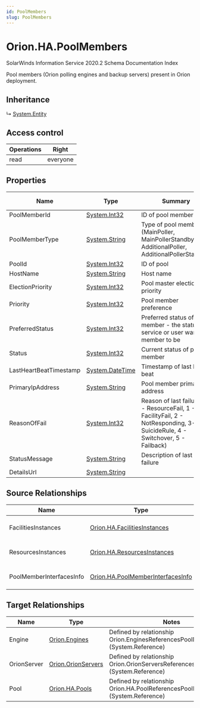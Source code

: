 ```yaml
---
id: PoolMembers
slug: PoolMembers
---
```


# Orion.HA.PoolMembers

SolarWinds Information Service 2020.2 Schema Documentation Index

Pool members (Orion polling engines and backup servers) present in Orion deployment.

## Inheritance

↳ [System.Entity](./../System/Entity)

## Access control

| Operations | Right |
| ------ | ------ |
| read | everyone |

## Properties

| Name | Type | Summary | Access Control |
| ------ | ------ | ------ | ------ |
| PoolMemberId | [System.Int32](https://docs.microsoft.com/en-us/dotnet/api/system.int32) | ID of pool member | everyone |
| PoolMemberType | [System.String](https://docs.microsoft.com/en-us/dotnet/api/system.string) | Type of pool member (MainPoller, MainPollerStandby, AdditionalPoller, AdditionalPollerStandby) | everyone |
| PoolId | [System.Int32](https://docs.microsoft.com/en-us/dotnet/api/system.int32) | ID of pool | everyone |
| HostName | [System.String](https://docs.microsoft.com/en-us/dotnet/api/system.string) | Host name | everyone |
| ElectionPriority | [System.Int32](https://docs.microsoft.com/en-us/dotnet/api/system.int32) | Pool master election priority | everyone |
| Priority | [System.Int32](https://docs.microsoft.com/en-us/dotnet/api/system.int32) | Pool member preference | everyone |
| PreferredStatus | [System.Int32](https://docs.microsoft.com/en-us/dotnet/api/system.int32) | Preferred status of member - the status HA service or user want member to be | everyone |
| Status | [System.Int32](https://docs.microsoft.com/en-us/dotnet/api/system.int32) | Current status of pool member | everyone |
| LastHeartBeatTimestamp | [System.DateTime](https://docs.microsoft.com/en-us/dotnet/api/system.datetime) | Timestamp of last heart beat | everyone |
| PrimaryIpAddress | [System.String](https://docs.microsoft.com/en-us/dotnet/api/system.string) | Pool member primary IP address | everyone |
| ReasonOfFail | [System.Int32](https://docs.microsoft.com/en-us/dotnet/api/system.int32) | Reason of last failure (0 - ResourceFail, 1 - FacilityFail, 2 - NotResponding, 3- SuicideRule, 4 - Switchover, 5 - Failback) | everyone |
| StatusMessage | [System.String](https://docs.microsoft.com/en-us/dotnet/api/system.string) | Description of last failure | everyone |
| DetailsUrl | [System.String](https://docs.microsoft.com/en-us/dotnet/api/system.string) |  | everyone |

## Source Relationships

| Name | Type | Notes |
| ------ | ------ | ------ |
| FacilitiesInstances | [Orion.HA.FacilitiesInstances](./../Orion.HA/FacilitiesInstances) | Defined by relationship Orion.HA.PoolsMembersHostsFacilitiesInstances (System.Hosting) |
| ResourcesInstances | [Orion.HA.ResourcesInstances](./../Orion.HA/ResourcesInstances) | Defined by relationship Orion.HA.PoolsMembersResourcesInstances (System.Reference) |
| PoolMemberInterfacesInfo | [Orion.HA.PoolMemberInterfacesInfo](./../Orion.HA/PoolMemberInterfacesInfo) | Defined by relationship Orion.HA.PoolsMembersPoolMemberInterfacesInfo (System.Reference) |

## Target Relationships

| Name | Type | Notes |
| ------ | ------ | ------ |
| Engine | [Orion.Engines](./../Orion/Engines) | Defined by relationship Orion.EnginesReferencesPoolMembers (System.Reference) |
| OrionServer | [Orion.OrionServers](./../Orion/OrionServers) | Defined by relationship Orion.OrionServersReferencesPoolMembers (System.Reference) |
| Pool | [Orion.HA.Pools](./../Orion.HA/Pools) | Defined by relationship Orion.HA.PoolReferencesPoolMembers (System.Reference) |

